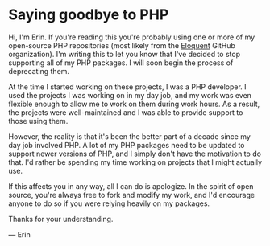 # Saying goodbye to PHP

Hi, I'm Erin. If you're reading this you're probably using one or more of my
open-source PHP repositories (most likely from the [Eloquent] GitHub
organization). I'm writing this to let you know that I've decided to stop 
supporting all of my PHP packages. I will soon begin the process of deprecating 
them.

[eloquent]: https://github.com/eloquent

At the time I started working on these projects, I was a PHP developer. I used
the projects I was working on in my day job, and my work was even flexible 
enough to allow me to work on them during work hours. As a result, the projects
were well-maintained and I was able to provide support to those using them.

However, the reality is that it's been the better part of a decade since my day
job involved PHP. A lot of my PHP packages need to be updated to support newer
versions of PHP, and I simply don't have the motivation to do that. I'd rather
be spending my time working on projects that I might actually use.

If this affects you in any way, all I can do is apologize. In the spirit of open
source, you're always free to fork and modify my work, and I'd encourage anyone
to do so if you were relying heavily on my packages.

Thanks for your understanding.

— Erin
